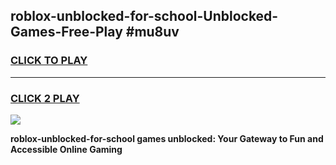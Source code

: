 
## roblox-unblocked-for-school-Unblocked-Games-Free-Play #mu8uv
<h3>
<a href="https://us.freeplayer.one?title=roblox-unblocked-for-school&ref=9M">CLICK TO PLAY</a></h3>
<hr>

<h3>
<a href="https://us.freeplayer.one?title=roblox-unblocked-for-school&ref=9M">CLICK 2 PLAY</a>
  
</h3>

<a href="https://us.freeplayer.one?title=roblox-unblocked-for-school&ref=9M"><img src="https://clearcache.store/games.png"></a>


**roblox-unblocked-for-school games unblocked: Your Gateway to Fun and Accessible Online Gaming**
